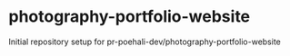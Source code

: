 # photography-portfolio-website

Initial repository setup for pr-poehali-dev/photography-portfolio-website
